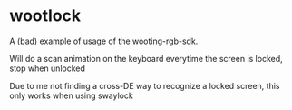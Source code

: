 # wootlock
A (bad) example of usage of the wooting-rgb-sdk.

Will do a scan animation on the keyboard everytime the screen is locked, stop when unlocked

Due to me not finding a cross-DE way to recognize a locked screen, this only works when using swaylock
